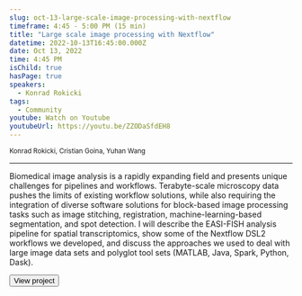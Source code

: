 ```yaml
---
slug: oct-13-large-scale-image-processing-with-nextflow
timeframe: 4:45 - 5:00 PM (15 min)
title: "Large scale image processing with Nextflow"
datetime: 2022-10-13T16:45:00.000Z
date: Oct 13, 2022
time: 4:45 PM
isChild: true
hasPage: true
speakers:
  - Konrad Rokicki
tags:
  - Community
youtube: Watch on Youtube
youtubeUrl: https://youtu.be/ZZODaSfdEH8
---
```

<div className="mb-4">
  <small className="typo-small">
    Konrad Rokicki, Cristian Goina, Yuhan Wang
  </small>
</div>

<hr className="border-t border-gray-50 mb-4 opacity-20" />

Biomedical image analysis is a rapidly expanding field and presents unique challenges for pipelines and workflows. Terabyte-scale microscopy data pushes the limits of existing workflow solutions, while also requiring the integration of diverse software solutions for block-based image processing tasks such as image stitching, registration, machine-learning-based segmentation, and spot detection. I will describe the EASI-FISH analysis pipeline for spatial transcriptomics, show some of the Nextflow DSL2 workflows we developed, and discuss the approaches we used to deal with large image data sets and polyglot tool sets (MATLAB, Java, Spark, Python, Dask).

<div>
  <Button to="https://github.com/JaneliaSciComp/multifish" variant="secondary" size="md" arrow>
    View project
  </Button>
</div>
